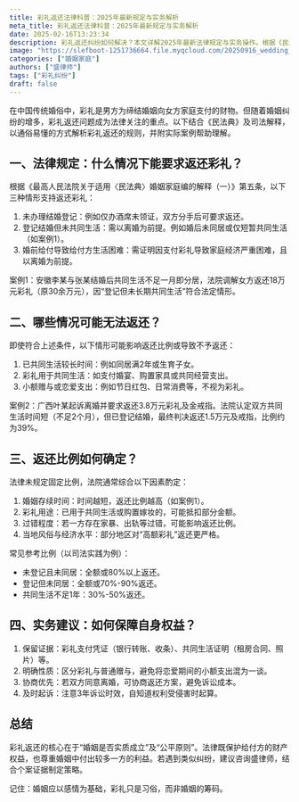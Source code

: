 ```yaml
---
title: 彩礼返还法律科普：2025年最新规定与实务解析
meta_title: 彩礼返还法律科普：2025年最新规定与实务解析
date: 2025-02-16T13:23:34
description: 彩礼返还纠纷如何解决？本文详解2025年最新法律规定与实务操作。根据《民法典》司法解释，三种情形可要求返还彩礼：未办理结婚登记、登记但未共同生活、婚前给付导致生活困难。文章通过真实案例解析返还比例确定标准，如未登记且未同居可全额返还，共同生活不足1年返还30%-50%。同时提供实用维权建议：保留支付凭证、明确彩礼性质、及时起诉避免超时效。无论你是给付方还是收受方，了解这些法律规则都能有效保护自身权益，避免因彩礼纠纷影响婚姻和谐。
image: "https://slefboot-1251736664.file.myqcloud.com/20250916_wedding_gift_return.webp"
categories: ["婚姻家庭"]
authors: ["盛律师"]
tags: ["彩礼纠纷"]
draft: false
---
```


在中国传统婚俗中，彩礼是男方为缔结婚姻向女方家庭支付的财物。但随着婚姻纠纷的增多，彩礼返还问题成为法律关注的重点。以下结合《民法典》及司法解释，以通俗易懂的方式解析彩礼返还的规则，并附实际案例帮助理解。


## 一、法律规定：什么情况下能要求返还彩礼？

根据《最高人民法院关于适用〈民法典〉婚姻家庭编的解释（一）》第五条，以下三种情形支持返还彩礼：

1. 未办理结婚登记：例如仅办酒席未领证，双方分手后可要求返还。
2. 登记结婚但未共同生活：需以离婚为前提。例如婚后未同居或仅短暂共同生活（如案例1）。
3. 婚前给付导致给付方生活困难：需证明因支付彩礼导致家庭经济严重困难，且以离婚为前提。

案例1：安徽李某与张某结婚后共同生活不足一月即分居，法院调解女方返还18万元彩礼（原30余万元），因“登记但未长期共同生活”符合法定情形。

## 二、哪些情况可能无法返还？

即使符合上述条件，以下情形可能影响返还比例或导致不予返还：

1. 已共同生活较长时间：例如同居满2年或生育子女。
2. 彩礼用于共同生活：如支付婚宴、购置家具或共同经营支出。
3. 小额赠与或恋爱支出：例如节日红包、日常消费等，不视为彩礼。

案例2：广西叶某起诉离婚并要求返还3.8万元彩礼及金戒指。法院认定双方共同生活时间短（不足2个月），但已登记结婚，最终判决返还1.5万元及戒指，比例约为39%。

## 三、返还比例如何确定？

法律未规定固定比例，法院通常综合以下因素酌定：

1. 婚姻存续时间：时间越短，返还比例越高（如案例1）。
2. 彩礼用途：已用于共同生活或购置嫁妆的，可能抵扣部分金额。
3. 过错程度：若一方存在家暴、出轨等过错，可能影响返还比例。
4. 当地风俗与经济水平：部分地区对“高额彩礼”返还更严格。

常见参考比例（以司法实践为例）：

- 未登记且未同居：全额或80%以上返还。
- 登记但未同居：全额或70%-90%返还。
- 共同生活不足1年：30%-50%返还。

## 四、实务建议：如何保障自身权益？

1. 保留证据：彩礼支付凭证（银行转账、收条）、共同生活证明（租房合同、照片）等。
2. 明确性质：区分彩礼与普通赠与，避免将恋爱期间的小额支出混为一谈。
3. 协商优先：若双方同意离婚，可协商返还方案，避免诉讼成本。
4. 及时起诉：注意3年诉讼时效，自知道权利受侵害时起算。

## 总结

彩礼返还的核心在于“婚姻是否实质成立”及“公平原则”。法律既保护给付方的财产权益，也尊重婚姻中付出较多一方的利益。若遇到类似纠纷，建议咨询盛律师，结合个案证据制定策略。

记住：婚姻应以感情为基础，彩礼只是习俗，而非婚姻的筹码。
